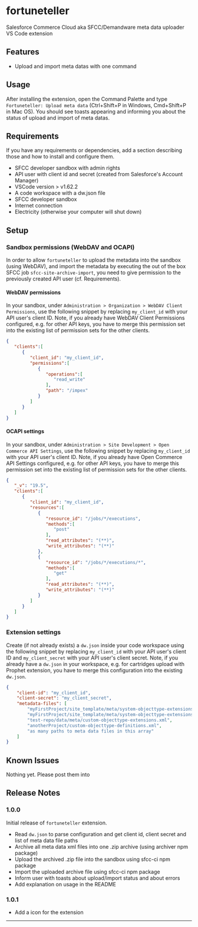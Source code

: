 # fortuneteller
Salesforce Commerce Cloud aka SFCC/Demandware meta data uploader VS Code extension

## Features
* Upload and import meta datas with one command

## Usage

After installing the extension, open the Command Palette and type `Fortuneteller: Upload meta data` (Ctrl+Shift+P in Windows, Cmd+Shift+P in Mac OS).
You should see toasts appearing and informing you about the status of upload and import of meta datas.

## Requirements

If you have any requirements or dependencies, add a section describing those and how to install and configure them.
- SFCC developer sandbox with admin rights
- API user with client id and secret (created from Salesforce's Account Manager)
- VSCode version > v1.62.2
- A code workspace with a dw.json file
- SFCC developer sandbox
- Internet connection
- Electricity (otherwise your computer will shut down)

## Setup

### Sandbox permissions (WebDAV and OCAPI)
In order to allow `fortuneteller` to upload the metadata into the sandbox (using WebDAV), and import the metadata by executing the out of the box SFCC job `sfcc-site-archive-import`, you need to give permission to the previously created API user (cf. Requirements).

#### WebDAV permissions
In your sandbox, under `Administration > Organization > WebDAV Client Permissions`, use the following snippet by replacing `my_client_id` with your API user's client ID. Note, if you already have WebDAV Client Permissions configured, e.g. for other API keys, you have to merge this permission set into the existing list of permission sets for the other clients.

```json
{
   "clients":[
      {
         "client_id": "my_client_id",
         "permissions":[
            {
               "operations":[
                  "read_write"
               ],
               "path": "/impex"
            }
         ]
      }
   ]
}
```

#### OCAPI settings
In your sandbox, under `Administration > Site Development > Open Commerce API Settings`, use the following snippet by replacing `my_client_id` with your API user's client ID. Note, if you already have Open Commerce API Settings configured, e.g. for other API keys, you have to merge this permission set into the existing list of permission sets for the other clients.

```json
{
   "_v": "19.5",
   "clients":[
      {
         "client_id": "my_client_id",
         "resources":[
            {
               "resource_id": "/jobs/*/executions",
               "methods":[
                  "post"
               ],
               "read_attributes": "(**)",
               "write_attributes": "(**)"
            },
            {
               "resource_id": "/jobs/*/executions/*",
               "methods":[
                  "get"
               ],
               "read_attributes": "(**)",
               "write_attributes": "(**)"
            }
         ]
      }
   ]
}
```

### Extension settings
Create (if not already exists) a `dw.json` inside your code workspace using the following snippet by replacing `my_client_id` with your API user's client ID and `my_client_secret` with your API user's client secret. Note, if you already have a `dw.json` in your workspace, e.g. for cartridges upload with Prophet extension, you have to merge this configuration into the existing `dw.json`.
```json
{
    "client-id": "my_client_id",
    "client-secret": "my_client_secret",
    "metadata-files": [
        "myFirstProject/site_template/meta/system-objecttype-extensions.xml",
        "myFirstProject/site_template/meta/system-objecttype-extensions.xml",
        "test-repo/data/meta/custom-objecttype-extensions.xml",
        "anotherProject/custom-objecttype-definitions.xml",
        "as many paths to meta data files in this array"
    ]
}
```

## Known Issues

Nothing yet.
Please post them into 

## Release Notes

### 1.0.0

Initial release of `fortuneteller` extension.
* Read `dw.json` to parse configuration and get client id, client secret and list of meta data file paths
* Archive all meta data xml files into one .zip archive (using archiver npm package)
* Upload the archived .zip file into the sandbox using sfcc-ci npm package
* Import the uploaded archive file using sfcc-ci npm package
* Inform user with toasts about upload/import status and about errors
* Add explanation on usage in the README

### 1.0.1

* Add a icon for the extension

-----------------------------------------------------------------------------------------------------------

